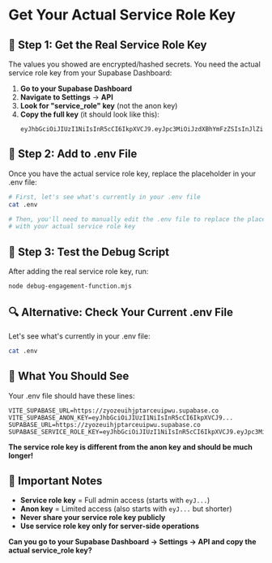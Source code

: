 # Get Your Actual Service Role Key

## 🔑 Step 1: Get the Real Service Role Key

The values you showed are encrypted/hashed secrets. You need the actual service role key from your Supabase Dashboard:

1. **Go to your Supabase Dashboard**
2. **Navigate to Settings** → **API**
3. **Look for "service_role" key** (not the anon key)
4. **Copy the full key** (it should look like this):
   ```
   eyJhbGciOiJIUzI1NiIsInR5cCI6IkpXVCJ9.eyJpc3MiOiJzdXBhYmFzZSIsInJlZiI6Inp5b3pldWloanB0YXJjZXVpcHd1Iiwicm9sZSI6InNlcnZpY2Vfcm9sZSIsImlhdCI6MTc0NjU5MDM4MiwiZXhwIjoyMDYyMTY2MzgyfQ.SOMETHING_VERY_LONG_HERE
   ```

## 📝 Step 2: Add to .env File

Once you have the actual service role key, replace the placeholder in your .env file:

```bash
# First, let's see what's currently in your .env file
cat .env

# Then, you'll need to manually edit the .env file to replace the placeholder
# with your actual service role key
```

## 🧪 Step 3: Test the Debug Script

After adding the real service role key, run:

```bash
node debug-engagement-function.mjs
```

## 🔍 Alternative: Check Your Current .env File

Let's see what's currently in your .env file:

```bash
cat .env
```

## 🎯 What You Should See

Your .env file should have these lines:
```
VITE_SUPABASE_URL=https://zyozeuihjptarceuipwu.supabase.co
VITE_SUPABASE_ANON_KEY=eyJhbGciOiJIUzI1NiIsInR5cCI6IkpXVCJ9...
SUPABASE_URL=https://zyozeuihjptarceuipwu.supabase.co
SUPABASE_SERVICE_ROLE_KEY=eyJhbGciOiJIUzI1NiIsInR5cCI6IkpXVCJ9.eyJpc3MiOiJzdXBhYmFzZSIsInJlZiI6Inp5b3pldWloanB0YXJjZXVpcHd1Iiwicm9sZSI6InNlcnZpY2Vfcm9sZSIsImlhdCI6MTc0NjU5MDM4MiwiZXhwIjoyMDYyMTY2MzgyfQ.ACTUAL_SERVICE_ROLE_KEY_HERE
```

**The service role key is different from the anon key and should be much longer!**

## 🚨 Important Notes

- **Service role key** = Full admin access (starts with `eyJ...`)
- **Anon key** = Limited access (also starts with `eyJ...` but shorter)
- **Never share your service role key publicly**
- **Use service role key only for server-side operations**

**Can you go to your Supabase Dashboard → Settings → API and copy the actual service_role key?** 